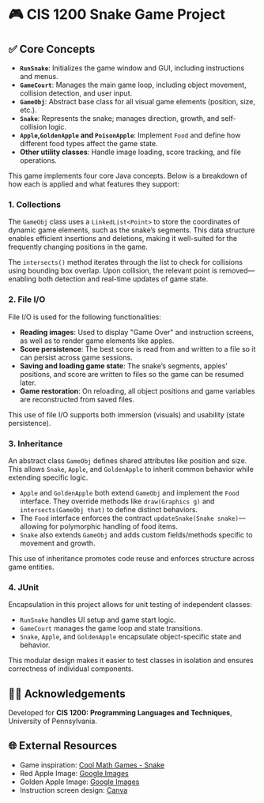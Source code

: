# 🎮 CIS 1200 Snake Game Project

## ✅ Core Concepts

- **`RunSnake`**: Initializes the game window and GUI, including instructions and menus.
- **`GameCourt`**: Manages the main game loop, including object movement, collision detection, and user input.
- **`GameObj`**: Abstract base class for all visual game elements (position, size, etc.).
- **`Snake`**: Represents the snake; manages direction, growth, and self-collision logic.
- **`Apple`,`GoldenApple` and `PoisonApple`**: Implement `Food` and define how different food types affect the game state.
- **Other utility classes**: Handle image loading, score tracking, and file operations.

This game implements four core Java concepts. Below is a breakdown of how each is applied and what features they support:

### 1. Collections

The `GameObj` class uses a `LinkedList<Point>` to store the coordinates of dynamic game elements, such as the snake’s segments. This data structure enables efficient insertions and deletions, making it well-suited for the frequently changing positions in the game.

The `intersects()` method iterates through the list to check for collisions using bounding box overlap. Upon collision, the relevant point is removed—enabling both detection and real-time updates of game state.

### 2. File I/O

File I/O is used for the following functionalities:

- **Reading images**: Used to display "Game Over" and instruction screens, as well as to render game elements like apples.
- **Score persistence**: The best score is read from and written to a file so it can persist across game sessions.
- **Saving and loading game state**: The snake’s segments, apples’ positions, and score are written to files so the game can be resumed later.
- **Game restoration**: On reloading, all object positions and game variables are reconstructed from saved files.

This use of file I/O supports both immersion (visuals) and usability (state persistence).

### 3. Inheritance

An abstract class `GameObj` defines shared attributes like position and size. This allows `Snake`, `Apple`, and `GoldenApple` to inherit common behavior while extending specific logic.

- `Apple` and `GoldenApple` both extend `GameObj` and implement the `Food` interface. They override methods like `draw(Graphics g)` and `intersects(GameObj that)` to define distinct behaviors.
- The `Food` interface enforces the contract `updateSnake(Snake snake)`—allowing for polymorphic handling of food items.
- `Snake` also extends `GameObj` and adds custom fields/methods specific to movement and growth.

This use of inheritance promotes code reuse and enforces structure across game entities.

### 4. JUnit

Encapsulation in this project allows for unit testing of independent classes:

- `RunSnake` handles UI setup and game start logic.
- `GameCourt` manages the game loop and state transitions.
- `Snake`, `Apple`, and `GoldenApple` encapsulate object-specific state and behavior.

This modular design makes it easier to test classes in isolation and ensures correctness of individual components.



## 🧑‍💻 Acknowledgements

Developed for **CIS 1200: Programming Languages and Techniques**, University of Pennsylvania.

## 🌐 External Resources

- Game inspiration: [Cool Math Games - Snake](https://www.coolmathgames.com/0-snake)
- Red Apple Image: [Google Images](https://images.app.goo.gl/tsYcJkRkQ5sATAuz8)
- Golden Apple Image: [Google Images](https://images.app.goo.gl/j4ZLNL6RnakE64Pp8)
- Instruction screen design: [Canva](https://www.canva.com)



